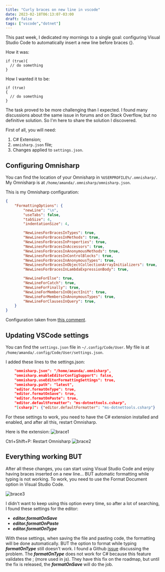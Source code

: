 ```yaml
---
title: "Curly braces on new line in vscode"
date: 2023-02-18T06:13:07-03:00
draft: false
tags: ["vscode","dotnet"]
---
```


This past week, I dedicated my mornings to a single goal: configuring Visual Studio Code to automatically insert a new line before braces {}.

How it was:
```shell
if (true){
  // do something
}
```

How I wanted it to be:
```shell
if (true)
{
  // do something
}
```

The task proved to be more challenging than I expected. I found many discussions about the same issue in forums and on Stack  Overflow, but no definitive solution. So I'm here to share the solution I discovered.

First of all, you will need:

1. C# Extension;
2. `omnisharp.json` file;
3. Changes applied to `settings.json`.


## Configuring Omnisharp

You can find the location of your Omnisharp in `%USERPROFILE%/.omnisharp/`.
My Omnisharp is at `/home/amanda/.omnisharp/omnisharp.json`.

This is my Omnisharp configuration:
```json
{
    "FormattingOptions": {
        "newLine": "\n",
        "useTabs": false,
        "tabSize": 4,
        "indentationSize": 4,

        "NewLinesForBracesInTypes": true,
        "NewLinesForBracesInMethods": true,
        "NewLinesForBracesInProperties": true,
        "NewLinesForBracesInAccessors": true,
        "NewLinesForBracesInAnonymousMethods": true,
        "NewLinesForBracesInControlBlocks": true,
        "NewLinesForBracesInAnonymousTypes": true,
        "NewLinesForBracesInObjectCollectionArrayInitializers": true,
        "NewLinesForBracesInLambdaExpressionBody": true,

        "NewLineForElse": true,
        "NewLineForCatch": true,
        "NewLineForFinally": true,
        "NewLineForMembersInObjectInit": true,
        "NewLineForMembersInAnonymousTypes": true,
        "NewLineForClausesInQuery": true,
    }
}
```
Configuration taken from [this comment](https://github.com/OmniSharp/omnisharp-vscode/issues/1506#issuecomment-303390666).

## Updating VSCode settings

You can find the `settings.json` file in `~/.config/Code/User`.
My file is at `/home/amanda/.config/Code/User/settings.json`.

I added these lines to the settings.json:
```json
    "omnisharp.json": "/home/amanda/.omnisharp",
    "omnisharp.enableEditorConfigSupport": false,
    "omnisharp.useEditorFormattingSettings": true,
    "omnisharp.path": "latest",
    "editor.formatOnType": true,
    "editor.formatOnSave": true,
    "editor.formatOnPaste": true,
    "editor.defaultFormatter": "ms-dotnettools.csharp",
    "[csharp]": {"editor.defaultFormatter": "ms-dotnettools.csharp"}
```
For these settings to work, you need to have the C# extension installed and enabled, and after all this, restart Omnisharp.

Here is the extension:
![brace1](/img/brace1.png)

Ctrl+Shift+P: Restart Omnisharp
![brace2](/img/brace2.png)


## Everything working BUT
After all these changes, you can start using Visual Studio Code and enjoy having braces inserted on a new line... BUT automatic formatting while typing is not working. To work, you need to use the Format Document option in Visual Studio Code.

![brace3](/img/brace3.png)

I didn't want to keep using this option every time, so after a lot of searching, I found these settings for the editor:
- ***editor.formatOnSave***
- ***editor.formatOnPaste***
- ***editor.formatOnType***

With these settings, when saving the file and pasting code, the formatting will be done automatically. 
BUT the option to format while typing ***formatOnType*** still doesn't work. 
I found a Github [issue](https://github.com/microsoft/vscode-cpptools/issues/1419) discussing the problem. 
The ***formatOnType*** does not work for C# because this feature validates the ; (more used in js). 
They have this fix on the roadmap, but until the fix is released, the ***formatOnSave*** will do the job.

